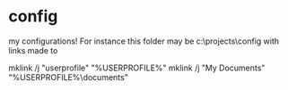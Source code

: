 config
======

my configurations!
For instance this folder may be 
c:\projects\config
with links made to

mklink /j "userprofile" "%USERPROFILE%"
mklink /j "My Documents" "%USERPROFILE%\documents"
